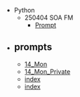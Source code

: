   - Python
    - 250404 SOA FM
      - [Prompt](/Python/250404%20SOA%20FM/Prompt.md)
  - prompts
    - 
      - [14_Mon](/prompts/202504/14_Mon.md)
      - [14_Mon_Private](/prompts/202504/14_Mon_Private.md)
      - [index](/prompts/202504/index.md)
    - [index](/prompts/index.md)